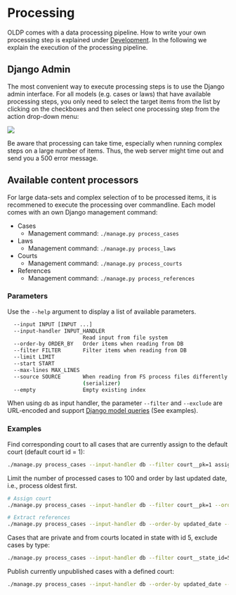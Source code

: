 # Processing

OLDP comes with a data processing pipeline. How to write your own processing step is explained under [Development](development).
In the following we explain the execution of the processing pipeline.


## Django Admin

The most convenient way to execute processing steps is to use the Django admin interface.
For all models (e.g. cases or laws) that have available processing steps, you only need to select the target items
from the list by clicking on the checkboxes and then select one processing step from the action drop-down menu:

![](_static/admin_select_processing_step.png)

Be aware that processing can take time, especially when running complex steps on a large number of items.
Thus, the web server might time out and send you a 500 error message.

## Available content processors

For large data-sets and complex selection of to be processed items, it is recommened to execute the processing over commandline.
Each model comes with an own Django management command:

- Cases
  - Management command: `./manage.py process_cases`
- Laws
  - Management command: `./manage.py process_laws`
- Courts
  - Management command: `./manage.py process_courts`
- References
  - Management command: `./manage.py process_references`

### Parameters

Use the `--help` argument to display a list of available parameters.

```bash
  --input INPUT [INPUT ...]
  --input-handler INPUT_HANDLER
                        Read input from file system
  --order-by ORDER_BY   Order items when reading from DB
  --filter FILTER       Filter items when reading from DB
  --limit LIMIT
  --start START
  --max-lines MAX_LINES
  --source SOURCE       When reading from FS process files differently
                        (serializer)
  --empty               Empty existing index

```

When using `db` as input handler, the parameter `--filter` and `--exclude` are URL-encoded
and support [Django model queries](https://docs.djangoproject.com/en/2.1/topics/db/queries/) (See examples).


### Examples

Find corresponding court to all cases that are currently assign to the default court (default court id = 1):

```bash
./manage.py process_cases --input-handler db --filter court__pk=1 assign_court
```

Limit the number of processed cases to 100 and order by last updated date, i.e., process oldest first.

```bash
# Assign court
./manage.py process_cases --input-handler db --filter court__pk=1 --order-by updated_date --limit 100 assign_court

# Extract references
./manage.py process_cases --input-handler db --order-by updated_date --limit 100 extract_refs

```

Cases that are private and from courts located in state with id 5, exclude cases by type:

```bash
./manage.py process_cases --input-handler db --filter court__state_id=5&private=True --exclude type=Urteil all
```

Publish currently unpublished cases with a defined court:

```bash
./manage.py process_cases --input-handler db --order-by updated_date --filter court__pk__gt=0  --limit 100 set_private_false
```
